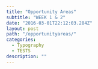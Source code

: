 ```yaml
---
title: "Opportunity Areas"
subtitle: "WEEK 1 & 2"
date: "2016-03-01T22:12:03.284Z"
layout: post
path: "/opportunityareas/"
categories:
  - Typography
  - TESTS
description: ""
---
```

